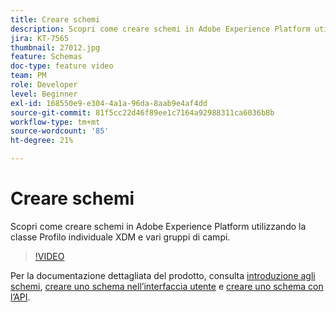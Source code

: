 ```yaml
---
title: Creare schemi
description: Scopri come creare schemi in Adobe Experience Platform utilizzando la classe Profilo individuale XDM e vari gruppi di campi.
jira: KT-7565
thumbnail: 27012.jpg
feature: Schemas
doc-type: feature video
team: PM
role: Developer
level: Beginner
exl-id: 168550e9-e304-4a1a-96da-8aab9e4af4dd
source-git-commit: 81f5cc22d46f89ee1c7164a92988311ca6036b8b
workflow-type: tm+mt
source-wordcount: '85'
ht-degree: 21%

---
```


# Creare schemi

Scopri come creare schemi in Adobe Experience Platform utilizzando la classe Profilo individuale XDM e vari gruppi di campi.

>[!VIDEO](https://video.tv.adobe.com/v/27012?quality=12&learn=on)

Per la documentazione dettagliata del prodotto, consulta [introduzione agli schemi](https://experienceleague.adobe.com/docs/journey-optimizer/using/data-management/get-started-schemas.html), [creare uno schema nell’interfaccia utente](https://experienceleague.adobe.com/docs/experience-platform/xdm/tutorials/create-schema-ui.html?lang=it) e [creare uno schema con l’API](https://experienceleague.adobe.com/docs/experience-platform/xdm/tutorials/create-schema-api.html?lang=it).
